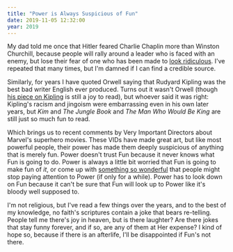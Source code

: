 ```yaml
---
title: "Power is Always Suspicious of Fun"
date: 2019-11-05 12:32:00
year: 2019
---
```


My dad told me once that Hitler feared Charlie Chaplin more than Winston Churchill,
because people will rally around a leader who is faced with an enemy,
but lose their fear of one who has been made to [look ridiculous][great-dictator].
I've repeated that many times,
but I'm damned if I can find a credible source.

Similarly,
for years I have quoted Orwell saying that
Rudyard Kipling was the best bad writer English ever produced.
Turns out it wasn't Orwell (though [his piece on Kipling][kipling] is still a joy to read),
but whoever said it was right:
Kipling's racism and jingoism were embarrassing even in his own later years,
but *Kim* and *The Jungle Book* and *The Man Who Would Be King*
are still just so much fun to read.

Which brings us to recent comments by Very Important Directors about Marvel's superhero movies.
These VIDs have made great art,
but like most powerful people,
their power has made them deeply suspicious of anything that is merely fun.
Power doesn't trust Fun
because it never knows what Fun is going to do.
Power is always a little bit worried that Fun is going to make fun of *it*,
or come up with [something so wonderful][spiderverse] that people might stop paying attention to Power
(if only for a while).
Power has to look down on Fun
because it can't be sure that Fun will look up to Power like it's bloody well supposed to.

I'm not religious,
but I've read a few things over the years,
and to the best of my knowledge,
no faith's scriptures contain a joke that bears re-telling.
People tell me there's joy in heaven,
but is there laughter?
Are there jokes that stay funny forever,
and if so,
are any of them at Her expense?
I kind of hope so,
because if there is an afterlife,
I'll be disappointed if Fun's not there.

[great-dictator]: https://en.wikipedia.org/wiki/The_Great_Dictator
[kipling]: http://orwell.ru/library/reviews/kipling/english/e_rkip
[spiderverse]: https://en.wikipedia.org/wiki/Spider-Man:_Into_the_Spider-Verse
